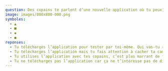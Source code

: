 ```yaml
---
question: Des copains te parlent d’une nouvelle application où tu peux discuter en vidéo avec des personnes au hasard.
image: images/800x800-000.png
symboles:
  - ▲
  - ■
  - ◆
  - ●
reponses:
  - Tu télécharges l’application pour tester par toi-même. Qui vas-tu rencontrer aujourd’hui ?
  - Tu télécharges l’application mais tu fais attention à cacher ta caméra pour ne pas montrer ton visage.
  - Tu utilises l’application avec tes copains, c’est plus marrant de faire une vidéo en groupe !
  - Tu ne télécharges pas l’application car ça ne t’intéresse pas de discuter avec des inconnus et c’est peut-être risqué.
---
```

